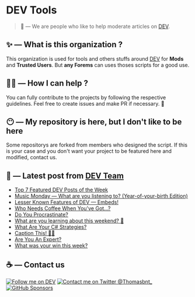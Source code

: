 # DEV Tools

> 🔧 — We are people who like to help moderate articles on [DEV](https://dev.to).

## ✨ — What is this organization ?

This organization is used for tools and others stuffs around [DEV](https://dev.to) for **Mods** and **Trusted Users**. But __any Forems__ can uses thoses scripts for a good use.


## 💪🏼 — How I can help ?

You can fully contribute to the projects by following the respective guidelines. Feel free to create issues and make PR if necessary. 🎉

## 😶 — My repository is here, but I don't like to be here

Some repositorys are forked from members who designed the script. If this is your case and you don't want your project to be featured here and modified, contact us.

## 📝 — Latest post from [DEV Team](https://dev.to/devteam)

<!-- BLOG-POST-LIST:START -->
- [Top 7 Featured DEV Posts of the Week](https://dev.to/devteam/top-7-featured-dev-posts-of-the-week-79a)
- [Music Monday — What are you listening to? &lpar;Year-of-your-birth Edition&rpar;](https://dev.to/devteam/music-monday-what-are-you-listening-to-year-of-your-birth-edition-4kff)
- [Lesser Known Features of DEV — Embeds!](https://dev.to/devteam/lesser-known-features-of-dev-embeds-3bpn)
- [Who Needs Coffee When You&#39;ve Got...?](https://dev.to/devteam/who-needs-coffee-when-youve-got-4nh2)
- [Do You Procrastinate?](https://dev.to/devteam/do-you-procrastinate-5bio)
- [What are you learning about this weekend? 🧠](https://dev.to/devteam/what-are-you-learning-about-this-weekend-2ipc)
- [What Are Your C# Strategies?](https://dev.to/devteam/what-are-your-c-strategies-41o2)
- [Caption This! 🤔💭](https://dev.to/devteam/caption-this-k97)
- [Are You An Expert?](https://dev.to/devteam/are-you-an-expert-4hpi)
- [What was your win this week?](https://dev.to/devteam/what-was-your-win-this-week-2h56)
<!-- BLOG-POST-LIST:END -->


## ☕ — Contact us

[![Follow me on DEV](https://img.shields.io/badge/dev.to-%2308090A.svg?&style=for-the-badge&logo=dev.to&logoColor=white&alt=devto)](https://dev.to/thomasbnt)
[![Contact me on Twitter @Thomasbnt_](https://img.shields.io/badge/Contact%20me%20on%20Twitter-%231DA1F2.svg?&style=for-the-badge&logo=twitter&logoColor=white&alt=twitter)](https://twitter.com/messages/1142357270-1142357270?text=Hello,%20I%20contact%20you%20from%20devtotools%20&recipient_id=1142357270) [![GitHub Sponsors](https://img.shields.io/badge/Sponsor%20me-%23EA54AE.svg?&style=for-the-badge&logo=github-sponsors&logoColor=white)](https://github.com/sponsors/thomasbnt)


